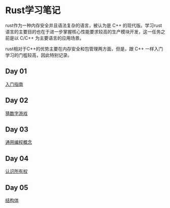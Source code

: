 # Rust学习笔记

rust作为一种内存安全并且语法复杂的语言，被认为是 C++ 的现代版。学习rust语言的主要目的也在于进一步掌握核心性能要求较高的生产模块开发，这一任务之前是以 C/C++ 为主要语言的应用场景。

rust相对于C++的优势主要在内存安全和包管理两方面，但是，跟 C++ 一样入门学习的门槛较高，因此特别记录。

## Day 01

[入门指南](day01/)

## Day 02

[猜数字游戏](day02/)

## Day 03

[通用编程概念](day03/)

## Day 04

[认识所有权](day04/)

## Day 05

[结构体](day05/)
